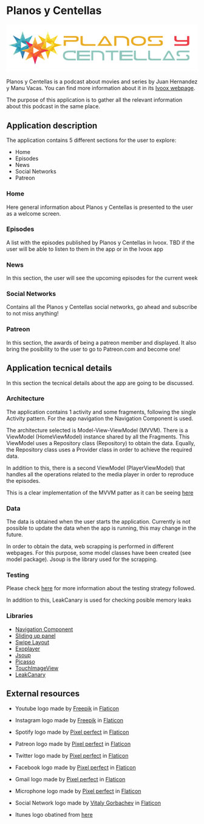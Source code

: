# Planos y Centellas

![Planos y Centellas logo](\resources\img\planos_y_centellas_logo.png)


Planos y Centellas is a podcast about movies and series by Juan Hernandez y Manu Vacas. You can find more information about it in its [Ivoox webpage](https://www.ivoox.com/podcast-planos-centellas_sq_f1609149_1.html).

The purpose of this application is to gather all the relevant information about this podcast in the same place.


## Application description

The application contains 5 different sections for the user to explore:

* Home
* Episodes
* News
* Social Networks
* Patreon

### Home

Here general information about Planos y Centellas is presented to the user as a welcome screen.

### Episodes

A list with the episodes published by Planos y Centellas in Ivoox. TBD if the user will be able to listen to them in the app or in the Ivoox app

### News

In this section, the user will see the upcoming episodes for the current week

### Social Networks

Contains all the Planos y Centellas social networks, go ahead and subscribe to not miss anything!

### Patreon

In this section, the awards of being a patreon member and displayed. It also bring the posibility to the user to go to Patreon.com and become one!

## Application tecnical details

In this section the tecnical details about the app are going to be discussed.

### Architecture

The application contains 1 activity and some fragments, following the single Activity pattern. For the app navigation the Navigation Component is used.

The architecture selected is Model-View-ViewModel (MVVM). There is a ViewModel (HomeViewModel) instance shared by all the Fragments. This ViewModel uses a Repository class (Repository) to obtain the data. Equally, the Repository class uses a Provider class in order to achieve the required data.

In addition to this, there is a second ViewModel (PlayerViewModel) that handles all the operations related to the media player in order to reproduce the episodes.

This is a clear implementation of the MVVM patter as it can be seeing [here](https://developer.android.com/jetpack/guide)


### Data

The data is obtained when the user starts the application. Currently is not possible to update the data when the app is running, this may change in the future.

In order to obtain the data, web scrapping is performed in different webpages. For this purpose, some model classes have been created (see model package). Jsoup is the library used for the scrapping.

### Testing

Please check [here](resources/docs/testing/english.md) for more information about the testing strategy followed.

In addition to this, LeakCanary is used for checking posible memory leaks

### Libraries

* [Navigation Component](https://developer.android.com/guide/navigation/navigation-getting-started)
* [Sliding up panel](https://github.com/umano/AndroidSlidingUpPanel)
* [Swipe Layout](https://github.com/rambler-digital-solutions/swipe-layout-android)
* [Exoplayer](https://github.com/google/ExoPlayer)
* [Jsoup](https://jsoup.org/)
* [Picasso](https://github.com/square/picasso)
* [TouchImageView](https://github.com/MikeOrtiz/TouchImageView)
* [LeakCanary](https://github.com/square/leakcanary)


## External resources

* Youtube logo made by [Freepik](http://www.freepik.com/) in [Flaticon](https://www.flaticon.com/)

* Instagram logo made by [Freepik](http://www.freepik.com/) in [Flaticon](https://www.flaticon.com/)

* Spotify logo made by [Pixel perfect](https://www.flaticon.com/authors/pixel-perfect/) in [Flaticon](https://www.flaticon.com/)

* Patreon logo made by [Pixel perfect](https://www.flaticon.com/authors/pixel-perfect/) in [Flaticon](https://www.flaticon.com/)

* Twitter logo made by [Pixel perfect](https://www.flaticon.com/authors/pixel-perfect/) in [Flaticon](https://www.flaticon.com/)

* Facebook logo made by [Pixel perfect](https://www.flaticon.com/authors/pixel-perfect/) in [Flaticon](https://www.flaticon.com/)

* Gmail logo made by [Pixel perfect](https://www.flaticon.com/authors/pixel-perfect/) in [Flaticon](https://www.flaticon.com/)

* Microphone logo made by [Pixel perfect](https://www.flaticon.com/authors/pixel-perfect/) in [Flaticon](https://www.flaticon.com/)

* Social Network logo made by [Vitaly Gorbachev](https://www.flaticon.com/free-icon/share_2301269?term=social%20network&page=7&position=88) in [Flaticon](https://www.flaticon.com/)

* Itunes logo obatined from [here](https://upload.wikimedia.org/wikipedia/commons/d/df/ITunes_logo.svg)
  